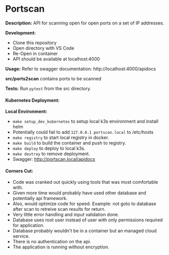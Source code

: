 # Portscan

**Description:** API for scanning open for open ports on a set of IP addresses.

**Development:**

* Clone this repository
* Open directory with VS Code
* Re-Open in container
* API should be available at localhost:4000

**Usage:** Refer to swagger documentation: http://localhost:4000/apidocs

**src/ports2scan** contains ports to be scanned

**Tests:** Run ```pytest``` from the src directory.

#### Kubernetes Deployment:

**Local Environment:**

* ```make setup_dev_kubernetes``` to setup local k3s environment and install helm
* Potentially could fail to add ```127.0.0.1 portscan.local``` to /etc/hosts
* ```make registry``` to start local registry in docker.
* ```make build``` to build the container and push to registry.
* ```make deploy``` to deploy to local k3s.
* ```make destroy``` to remove deployment.
* Swagger: http://portscan.local/apidocs

#### Corners Cut:

* Code was cranked out quickly using tools that was most comfortable with.
* Given more time would probably have used other database and potentially api framework.
* Also, would optimize code for speed.  Example: not goto to database after scan to retreive scan results for return.
* Very little error handling and input validation done.
* Database uses root user instead of user with only permissions required for application.
* Database probably wouldn't be in a container but an managed cloud service.
* There is no authentication on the api.
* The application is running without encryption.
